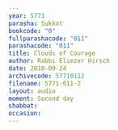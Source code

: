 ```yaml
---
year: 5771
parasha: Sukkot
bookcode: "0"
fullparashacode: "011"
parashacode: "011"
title: Clouds of Courage
author: Rabbi Eliezer Hirsch
date: 2010-09-24
archivecode: 57710112
filename: 5771-011-2
layout: audio
moment: Second day
shabbat: 
occasion: 
---
```

